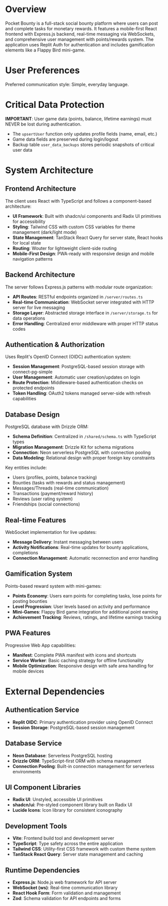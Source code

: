 # Overview

Pocket Bounty is a full-stack social bounty platform where users can post and complete tasks for monetary rewards. It features a mobile-first React frontend with Express.js backend, real-time messaging via WebSockets, and comprehensive user management with points/rewards system. The application uses Replit Auth for authentication and includes gamification elements like a Flappy Bird mini-game.

# User Preferences

Preferred communication style: Simple, everyday language.

# Critical Data Protection

**IMPORTANT**: User game data (points, balance, lifetime earnings) must NEVER be lost during authentication.
- The `upsertUser` function only updates profile fields (name, email, etc.)
- Game data fields are preserved during login/logout
- Backup table `user_data_backups` stores periodic snapshots of critical user data

# System Architecture

## Frontend Architecture

The client uses React with TypeScript and follows a component-based architecture:
- **UI Framework**: Built with shadcn/ui components and Radix UI primitives for accessibility
- **Styling**: Tailwind CSS with custom CSS variables for theme management (dark/light mode)
- **State Management**: TanStack React Query for server state, React hooks for local state
- **Routing**: Wouter for lightweight client-side routing
- **Mobile-First Design**: PWA-ready with responsive design and mobile navigation patterns

## Backend Architecture

The server follows Express.js patterns with modular route organization:
- **API Routes**: RESTful endpoints organized in `/server/routes.ts`
- **Real-time Communication**: WebSocket server integrated with HTTP server for live messaging
- **Storage Layer**: Abstracted storage interface in `/server/storage.ts` for data operations
- **Error Handling**: Centralized error middleware with proper HTTP status codes

## Authentication & Authorization

Uses Replit's OpenID Connect (OIDC) authentication system:
- **Session Management**: PostgreSQL-based session storage with connect-pg-simple
- **User Management**: Automatic user creation/updates on login
- **Route Protection**: Middleware-based authentication checks on protected endpoints
- **Token Handling**: OAuth2 tokens managed server-side with refresh capabilities

## Database Design

PostgreSQL database with Drizzle ORM:
- **Schema Definition**: Centralized in `/shared/schema.ts` with TypeScript types
- **Migration Management**: Drizzle Kit for schema migrations
- **Connection**: Neon serverless PostgreSQL with connection pooling
- **Data Modeling**: Relational design with proper foreign key constraints

Key entities include:
- Users (profiles, points, balance tracking)
- Bounties (tasks with rewards and status management)
- Messages/Threads (real-time communication)
- Transactions (payment/reward history)
- Reviews (user rating system)
- Friendships (social connections)

## Real-time Features

WebSocket implementation for live updates:
- **Message Delivery**: Instant messaging between users
- **Activity Notifications**: Real-time updates for bounty applications, completions
- **Connection Management**: Automatic reconnection and error handling

## Gamification System

Points-based reward system with mini-games:
- **Points Economy**: Users earn points for completing tasks, lose points for posting bounties
- **Level Progression**: User levels based on activity and performance
- **Mini-Games**: Flappy Bird game integration for additional point earning
- **Achievement Tracking**: Reviews, ratings, and lifetime earnings tracking

## PWA Features

Progressive Web App capabilities:
- **Manifest**: Complete PWA manifest with icons and shortcuts
- **Service Worker**: Basic caching strategy for offline functionality
- **Mobile Optimization**: Responsive design with safe area handling for mobile devices

# External Dependencies

## Authentication Service
- **Replit OIDC**: Primary authentication provider using OpenID Connect
- **Session Storage**: PostgreSQL-based session management

## Database Service
- **Neon Database**: Serverless PostgreSQL hosting
- **Drizzle ORM**: TypeScript-first ORM with schema management
- **Connection Pooling**: Built-in connection management for serverless environments

## UI Component Libraries
- **Radix UI**: Unstyled, accessible UI primitives
- **shadcn/ui**: Pre-styled component library built on Radix UI
- **Lucide Icons**: Icon library for consistent iconography

## Development Tools
- **Vite**: Frontend build tool and development server
- **TypeScript**: Type safety across the entire application
- **Tailwind CSS**: Utility-first CSS framework with custom theme system
- **TanStack React Query**: Server state management and caching

## Runtime Dependencies
- **Express.js**: Node.js web framework for API server
- **WebSocket (ws)**: Real-time communication library
- **React Hook Form**: Form validation and management
- **Zod**: Schema validation for API endpoints and forms